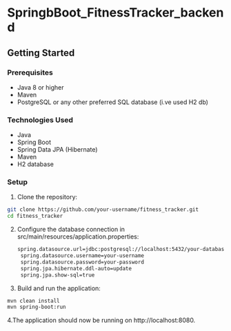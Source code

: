 ﻿# **SpringbBoot_FitnessTracker_backend**

## Getting Started

### Prerequisites

- Java 8 or higher
- Maven
- PostgreSQL or any other preferred SQL database (i.ve used H2 db)

### Technologies Used

- Java
- Spring Boot
- Spring Data JPA (Hibernate)
- Maven
- H2 database

### Setup

1. Clone the repository:

  ```bash
  git clone https://github.com/your-username/fitness_tracker.git
  cd fitness_tracker
```

2. Configure the database connection in src/main/resources/application.properties:
   ```bash
   spring.datasource.url=jdbc:postgresql://localhost:5432/your-database
    spring.datasource.username=your-username
    spring.datasource.password=your-password
    spring.jpa.hibernate.ddl-auto=update
    spring.jpa.show-sql=true
   ```
3. Build and run the application:
 ```bash
mvn clean install
mvn spring-boot:run
```
4.The application should now be running on http://localhost:8080.
      
